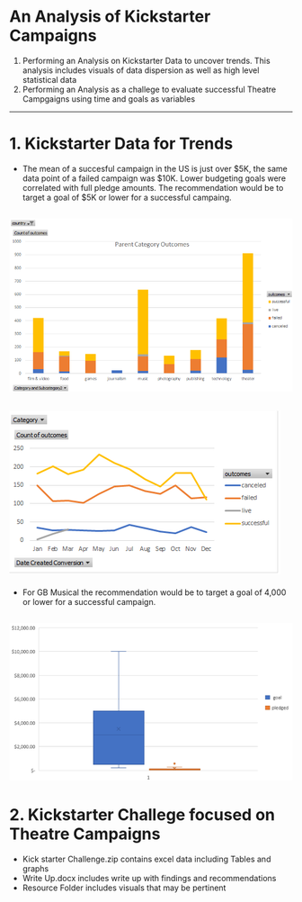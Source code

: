 # An Analysis of Kickstarter Campaigns
1.  Performing an Analysis on Kickstarter Data to uncover trends.  This analysis includes visuals of data dispersion as well as high level statistical data
2.  Performing an Analysis as a challege to evaluate successful Theatre Campgaigns using time and goals as variables
---
# 1.  Kickstarter Data for Trends
* The mean of a succesful campaign in the US is just over $5K, the same data point of a failed campaign was $10K.  Lower budgeting goals were correlated with full pledge amounts.  The recommendation would be to target a goal of $5K or lower for a successful campaing.

![Stacked Chart](https://github.com/madrivers/Contributing_Files/blob/main/Bar%20Chart.png)
---
![Line Chart](https://github.com/madrivers/Contributing_Files/blob/main/Line%20Chart.png)
---
* For GB Musical the recommendation would be to target a goal of 4,000 or lower for a successful campaign.

 ![Box_Whisker](https://github.com/madrivers/Contributing_Files/blob/main/Box%20n%20Whisker.png)
--- 

# 2.  Kickstarter Challege focused on Theatre Campaigns 
* Kick starter Challenge.zip contains excel data including Tables and graphs
* Write Up.docx includes write up with findings and recommendations
* Resource Folder includes visuals that may be pertinent
